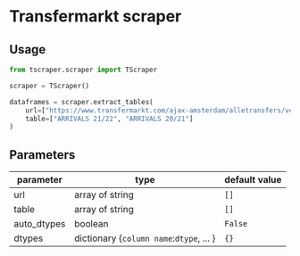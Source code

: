 # Transfermarkt scraper

## Usage
```python
from tscraper.scraper import TScraper

scraper = TScraper()

dataframes = scraper.extract_tables(
    url=["https://www.transfermarkt.com/ajax-amsterdam/alletransfers/verein/610"],
    table=["ARRIVALS 21/22", "ARRIVALS 20/21"]
)
```

## Parameters
| parameter | type                                             | default value |
|--------|--------------------------------------------------|---------------|
| url    | array of string                                  | ```[]```      |
| table  | array of string                                  | ```[]```      |
| auto_dtypes | boolean                                          | ```False```   |
| dtypes | dictionary {```column name```:```dtype```, ... } | ```{}```      |


